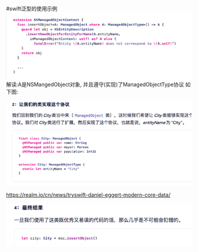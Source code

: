 #swift泛型的使用示例
![](media/14676823989635/14676824180261.png)
解读:A是NSMangedObject对象, 并且遵守(实现)了ManagedObjectType协议 如下图:

![](media/14676823989635/14676825374012.png)

<https://realm.io/cn/news/tryswift-daniel-eggert-modern-core-data/>

![](media/14676823989635/14676825781605.png)



